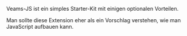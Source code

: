 Veams-JS ist ein simples Starter-Kit mit einigen optionalen Vorteilen. 

Man sollte diese Extension eher als ein Vorschlag verstehen, wie man JavaScript aufbauen kann.